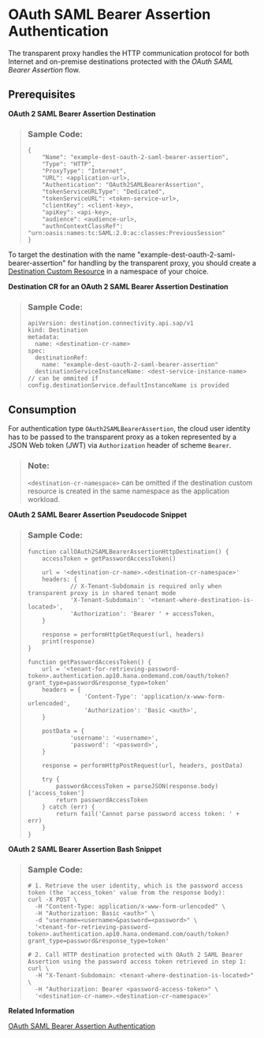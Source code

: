 <!-- loio06fce328e65c4e0db94d88daacddca3d -->

# OAuth SAML Bearer Assertion Authentication

The transparent proxy handles the HTTP communication protocol for both Internet and on-premise destinations protected with the *OAuth SAML Bearer Assertion* flow.



<a name="loio06fce328e65c4e0db94d88daacddca3d__section_tfr_bwv_hcc"/>

## Prerequisites

**OAuth 2 SAML Bearer Assertion Destination**

> ### Sample Code:  
> ```
> {
>     "Name": "example-dest-oauth-2-saml-bearer-assertion",
>     "Type": "HTTP",
>     "ProxyType": "Internet",
>     "URL": <application-url>,
>     "Authentication": "OAuth2SAMLBearerAssertion",
>     "tokenServiceURLType": "Dedicated",
>     "tokenServiceURL": <token-service-url>,
>     "clientKey": <client-key>,
>     "apiKey": <api-key>,
>     "audience": <audience-url>,
>     "authnContextClassRef": "urn:oasis:names:tc:SAML:2.0:ac:classes:PreviousSession"  
> }
> ```

To target the destination with the name "example-dest-oauth-2-saml-bearer-assertion" for handling by the transparent proxy, you should create a [Destination Custom Resource](destination-custom-resource-fc7951e.md) in a namespace of your choice.

**Destination CR for an OAuth 2 SAML Bearer Assertion Destination**

> ### Sample Code:  
> ```
> apiVersion: destination.connectivity.api.sap/v1
> kind: Destination
> metadata:
>   name: <destination-cr-name>
> spec:
>   destinationRef:
>     name: "example-dest-oauth-2-saml-bearer-assertion"
>   destinationServiceInstanceName: <dest-service-instance-name> // can be ommited if config.destinationService.defaultInstanceName is provided
> ```



<a name="loio06fce328e65c4e0db94d88daacddca3d__section_g4k_bwv_hcc"/>

## Consumption

For authentication type `OAuth2SAMLBearerAssertion`, the cloud user identity has to be passed to the transparent proxy as a token represented by a JSON Web token \(JWT\) via `Authorization` header of scheme `Bearer`.

> ### Note:  
> `<destination-cr-namespace>` can be omitted if the destination custom resource is created in the same namespace as the application workload.

**OAuth 2 SAML Bearer Assertion Pseudocode Snippet**

> ### Sample Code:  
> ```
> function callOAuth2SAMLBearerAssertionHttpDestination() {
>     accessToken = getPasswordAccessToken()
>   
>     url = '<destination-cr-name>.<destination-cr-namespace>'
>     headers: {
>             // X-Tenant-Subdomain is required only when transparent proxy is in shared tenant mode
>             'X-Tenant-Subdomain': '<tenant-where-destination-is-located>',
>             'Authorization': 'Bearer ' + accessToken,
>     }
>   
>     response = performHttpGetRequest(url, headers)
>     print(response)
> }
>   
> function getPasswordAccessToken() {
>     url = '<tenant-for-retrieving-password-token>.authentication.ap10.hana.ondemand.com/oauth/token?grant_type=password&response_type=token'
>     headers = {
>                 'Content-Type': 'application/x-www-form-urlencoded',
>                 'Authorization': 'Basic <auth>',
>     }
>   
>     postData = {
>             'username': '<username>',
>             'password': '<password>',
>     }
>       
>     response = performHttpPostRequest(url, headers, postData)
>       
>     try {
>         passwordAccessToken = parseJSON(response.body)['access_token']        
>         return passwordAccessToken
>     } catch (err) {
>         return fail('Cannot parse password access token: ' + err)
>     }
> }
> ```

**OAuth 2 SAML Bearer Assertion Bash Snippet** 

> ### Sample Code:  
> ```
> # 1. Retrieve the user identity, which is the password access token (the 'access_token' value from the response body):
> curl -X POST \
>   -H "Content-Type: application/x-www-form-urlencoded" \
>   -H "Authorization: Basic <auth>" \
>   -d "username=<username>&password=<password>" \
>   '<tenant-for-retrieving-password-token>.authentication.ap10.hana.ondemand.com/oauth/token?grant_type=password&response_type=token'
>     
> # 2. Call HTTP destination protected with OAuth 2 SAML Bearer Assertion using the password access token retrieved in step 1:
> curl \
>   -H "X-Tenant-Subdomain: <tenant-where-destination-is-located>" \
>   -H "Authorization: Bearer <password-access-token>" \
>   '<destination-cr-name>.<destination-cr-namespace>'
> ```

**Related Information**  


[OAuth SAML Bearer Assertion Authentication](oauth-saml-bearer-assertion-authentication-c69ea6a.md "Create and configure an OAuth SAML Bearer Assertion destination for an application.")

